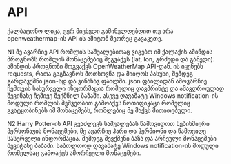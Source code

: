 # API

ქალბატონო ლიკა, ვერ მივხვდი გამინულდებდით თუ არა openweathermap-ის API ის ამიტომ მეორეც გავაკეთე.

N1  მე ავარჩიე API რომლის საშუალებითაც ვიგებთ იმ ქალაქის ამინდის პროგნოზს რომლის მონაცემებიც შეგვაქვს (lat, lon, გრძედი და განედი).
ამინდის პროგნოზი მოგვაქვს OpenWeatherMap API-დან. ის იყენებს requests, რათა გაგზავნოს მოთხოვნა და მიიღოს პასუხი, შემდეგ გარდავქმნი json-ად 
და ვინახავ ფაილში.
  json ფაილიდან ამოვარჩიე ჩემთვის სასურველი ინფორმაცია რომელიც დავპრინტე და ამავდროულად შევინახე ჩემივე შექმნილ 
ბაზაში. ასევე დავამატე Windows notification-ის მოდული რომლის მეშვეობით გამოაქვს ნოთიფიკაცი რომელიც გვატყობინებს იმ მონაცემებს, რომლებიც 
მე მაქვს მითითებული.



N2 Harry Potter-ის API გვაძლევს საშუალებას წამოვიღოთ ნებისმიერი პერსონაჟის მონაცემები, მე ავარჩიე ჰარი და ჰერმიონი და წამოვიღე სასურველი ინფორმაცია. შემდეგ შევქმენი ბაზა და არჩეული მონაცემები შევიტანე ბაზაში. საბოლოოდ დავამატე Windows notification-ის მოდული რომელსაც გამოაქცს ამორჩეული მონაცემები.
